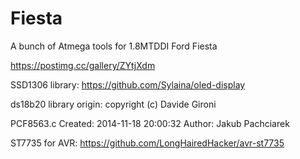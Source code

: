 # Fiesta

A bunch of Atmega tools for 1.8MTDDI Ford Fiesta

https://postimg.cc/gallery/ZYtjXdm

SSD1306 library:
https://github.com/Sylaina/oled-display

ds18b20 library origin:
copyright (c) Davide Gironi

PCF8563.c
Created: 2014-11-18 20:00:32
Author: Jakub Pachciarek

ST7735 for AVR:
https://github.com/LongHairedHacker/avr-st7735
